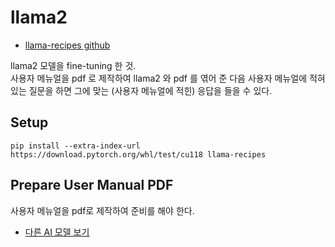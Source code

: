 # llama2
- [llama-recipes github](https://github.com/facebookresearch/llama-recipes)


llama2 모델을 fine-tuning 한 것.<br>
사용자 메뉴얼을 pdf 로 제작하여 llama2 와 pdf 를 엮어 준 다음 사용자 메뉴얼에 적혀있는 질문을 하면 그에 맞는 (사용자 메뉴얼에 적힌) 응답을 들을 수 있다.


## Setup
```shell
pip install --extra-index-url https://download.pytorch.org/whl/test/cu118 llama-recipes
```

## Prepare User Manual PDF
사용자 메뉴얼을 pdf로 제작하여 준비를 해야 한다. 


- [다른 AI 모델 보기](/README.md#used-ai-model)
